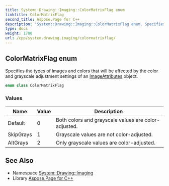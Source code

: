 ```yaml
---
title: System::Drawing::Imaging::ColorMatrixFlag enum
linktitle: ColorMatrixFlag
second_title: Aspose.Page for C++
description: 'System::Drawing::Imaging::ColorMatrixFlag enum. Specifies the types of images and colors that will be affected by the color and grayscale adjustment settings of an ImageAttributes object in C++.'
type: docs
weight: 1700
url: /cpp/system.drawing.imaging/colormatrixflag/
---
```

## ColorMatrixFlag enum


Specifies the types of images and colors that will be affected by the color and grayscale adjustment settings of an [ImageAttributes](../imageattributes/) object.

```cpp
enum class ColorMatrixFlag
```

### Values

| Name | Value | Description |
| --- | --- | --- |
| Default | 0 | Both colors and grayscale values are color-adjusted. |
| SkipGrays | 1 | Grayscale values are not color-adjusted. |
| AltGrays | 2 | Only grayscale values are color-adjusted. |

## See Also

* Namespace [System::Drawing::Imaging](../)
* Library [Aspose.Page for C++](../../)
